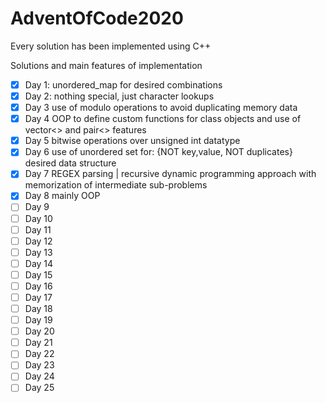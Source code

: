 # AdventOfCode2020

Every solution has been implemented using C++

Solutions and main features of implementation

- [X] Day 1: unordered_map for desired combinations
- [X] Day 2: nothing special, just character lookups
- [X] Day 3 use of modulo operations to avoid duplicating memory data
- [X] Day 4 OOP to define custom functions for class objects and use of vector<> and pair<> features
- [X] Day 5 bitwise operations over unsigned int datatype
- [X] Day 6 use of unordered set for: {NOT key,value, NOT duplicates} desired data structure 
- [X] Day 7 REGEX parsing | recursive dynamic programming approach with memorization of intermediate sub-problems
- [X] Day 8 mainly OOP 
- [ ] Day 9
- [ ] Day 10
- [ ] Day 11
- [ ] Day 12
- [ ] Day 13
- [ ] Day 14
- [ ] Day 15
- [ ] Day 16
- [ ] Day 17
- [ ] Day 18
- [ ] Day 19
- [ ] Day 20
- [ ] Day 21
- [ ] Day 22
- [ ] Day 23
- [ ] Day 24
- [ ] Day 25
